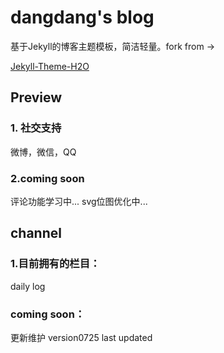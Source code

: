 # dangdang's blog
基于Jekyll的博客主题模板，简洁轻量。fork from ->

[Jekyll-Theme-H2O](https://github.com/kaeyleo/jekyll-theme-H2O)

## Preview
### 1. 社交支持
微博，微信，QQ

### 2.coming soon
评论功能学习中... svg位图优化中...

## channel
### 1.目前拥有的栏目：
daily log

### coming soon：

更新维护
version0725 last updated
